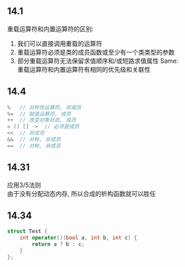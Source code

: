 ## 14.1
重载运算符和内置运算符的区别:  
1. 我们可以直接调用重载的运算符
2. 重载运算符必须是类的成员函数或至少有一个类类型的参数
3. 部分重载运算符无法保留求值顺序和/或短路求值属性
Same:  
重载运算符和内置运算符有相同的优先级和关联性
## 14.4
```cpp
%   // 对称性运算符, 非成员
%=  // 赋值运算符, 成员
++  // 改变对象状态, 成员
= () [] ->  // 必须是成员
<<  // 非成员
&&  // 对称, 非成员
==  // 对称, 非成员
```
## 14.31
应用3/5法则  
由于没有分配动态内存, 所以合成的析构函数就可以胜任
## 14.34
```cpp
struct Test {
    int operator()(bool a, int b, int c) {
        return a ? b : c;
    }
};
```